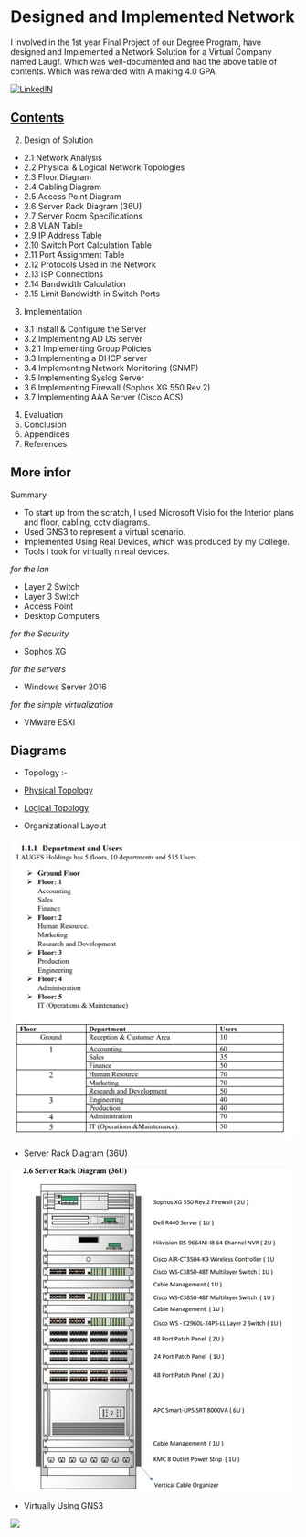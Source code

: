 # Designed and Implemented Network

I involved in the 1st year Final Project of our Degree Program, have designed and Implemented a Network Solution for a Virtual Company named Laugf. Which was well-documented and had the above table of contents. Which was rewarded with A making 4.0 GPA

[![LinkedIN](https://img.shields.io/badge/LinkedIn-0077B5?style=for-the-badge&logo=linkedin&logoColor=white)](https://www.linkedin.com/in/jadhusan24/)

## [Contents](./Contents/Contents.pdf)
2. Design of Solution
 - 2.1 Network Analysis
 - 2.2 Physical & Logical Network Topologies
 - 2.3 Floor Diagram
 - 2.4 Cabling Diagram
 - 2.5 Access Point Diagram
 - 2.6 Server Rack Diagram (36U)
 - 2.7 Server Room Specifications
 - 2.8 VLAN Table
 - 2.9 IP Address Table
 - 2.10 Switch Port Calculation Table 
 - 2.11 Port Assignment Table
 - 2.12 Protocols Used in the Network 
 - 2.13 ISP Connections
 - 2.14 Bandwidth Calculation
 - 2.15 Limit Bandwidth in Switch Ports
3. Implementation
 - 3.1 Install & Configure the Server
 - 3.2 Implementing AD DS server 
 - 3.2.1 Implementing Group Policies
 - 3.3 Implementing a DHCP server
 - 3.4 Implementing Network Monitoring (SNMP) 
 - 3.5 Implementing Syslog Server
 - 3.6 Implementing Firewall (Sophos XG 550 Rev.2)
 - 3.7 Implementing AAA Server (Cisco ACS)
4. Evaluation
5. Conclusion
6. Appendices
7. References

## More infor

Summary

- To start up from the scratch, I used Microsoft Visio for the Interior plans and floor, cabling, cctv diagrams.
- Used GNS3 to represent a virtual scenario.
- Implemented Using Real Devices, which was produced by my College.
- Tools I took for virtually n real devices.

*for the lan* <br />
-   Layer 2 Switch
-   Layer 3 Switch
-   Access Point
-   Desktop Computers

*for the Security* <br />
-   Sophos XG

*for the servers* <br />
-   Windows Server 2016

*for the simple virtualization* <br />
-   VMware ESXI


## Diagrams
 - Topology :-
 
 - [Physical Topology](./Contents/PhysicalTopology.pdf)
 - [Logical Topology](./Contents/LogicalTopology.pdf)
 
 
 - Organizational Layout
 
 ![Screenshot](./images/1.jpg)
 - Server Rack Diagram (36U)
 
 ![Screenshot](./images/2.jpg)
 
 - Virtually Using GNS3

 ![](/gns3.gif)
